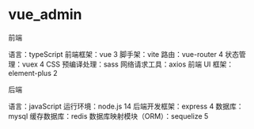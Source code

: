 # vue_admin


前端

语言：typeScript
前端框架：vue 3
脚手架：vite
路由：vue-router 4
状态管理：vuex 4
CSS 预编译处理：sass
网络请求工具：axios
前端 UI 框架：element-plus 2

后端

语言：javaScript
运行环境：node.js 14
后端开发框架：express 4
数据库：mysql
缓存数据库：redis
数据库映射模块（ORM）：sequelize 5
